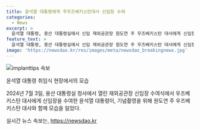 ```yaml
---
title: 윤석열 대통령에게 주우즈베키스탄대사 신임장 수여
categories:
  - News
excerpt: >
  윤석열 대통령, 용산 대통령실에서 신임 재외공관장 원도연 주 우즈베키스탄 대사에게 신임장 수여식 참석
feature_text: >
  윤석열 대통령, 용산 대통령실에서 신임 재외공관장 원도연 주 우즈베키스탄 대사에게 신임장 수여식 참석
image: 'https://newsdao.kr/res/images/meta/newsdao_breakingnews.jpg'
---
```


<p><img src="https://newsdao.kr/res/images/meta/newsdao_breakingnews.jpg" alt="implanttips 속보" /></p>

<p>윤석열 대통령 취임식 현장에서의 모습</p>

<p>2024년 7월 3일, 용산 대통령실 청사에서 열린 재외공관장 신임장 수여식에서 우즈베키스탄 대사에게 신임장을 수여한 윤석열 대통령이, 기념촬영을 위해 원도연 주 우즈베키스탄 대사와 함께 모습을 잃었다.</p>
실시간 뉴스 속보는, <a href="https://newsdao.kr" rel="dofollow">https://newsdao.kr</a>


